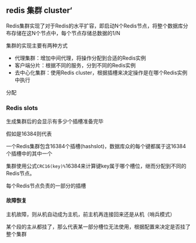 ## redis 集群 cluster‘

Redis集群实现了对于Redis的水平扩容，即启动N个Redis节点，将整个数据库分布存储在这N个节点中，每个节点存储总数据的1/N





集群的实现主要有两种方式

- 代理集群：增加中间代理，将操作分配到合适的Redis实例
- 客户端分片：根据不同的服务，分到不同的Redis实例
- 去中心化集群：使用Redis cluster，根据插槽来决定操作是在哪个Redis实例中执行

分配



### Redis slots

生成集群后的会显示有多少个插槽准备完毕

假如是16384则代表

一个Redis集群包含16384个插槽(hashslot)，数据库众的每个键都属于这16384个插槽中的其中一个



集群使用公式`CRC16(key)%`16384来计算键key属于哪个槽位，继而分配到不同的Redis节点。

每个Redis节点负责的一部分的插槽



#### 故障恢复

主机故障，则从机自动成为主机，前主机再连接回来还是从机（哨兵模式）

某个段的主从都挂了，那么代表某一部分槽位无法使用，根据配置来决定是否挂了整个集群



